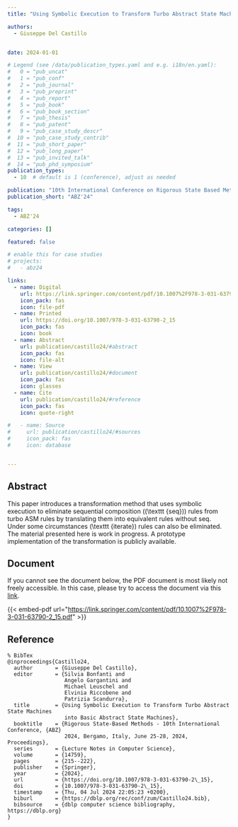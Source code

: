 ```yaml
---
title: "Using Symbolic Execution to Transform Turbo Abstract State Machines into Basic Abstract State Machines"

authors:
  - Giuseppe Del Castillo


date: 2024-01-01

# Legend (see /data/publication_types.yaml and e.g. i18n/en.yaml): 
#   0 = "pub_uncat"
#   1 = "pub_conf"
#   2 = "pub_journal"
#   3 = "pub_preprint"
#   4 = "pub_report"
#   5 = "pub_book"
#   6 = "pub_book_section"
#   7 = "pub_thesis"
#   8 = "pub_patent"
#   9 = "pub_case_study_descr"
#  10 = "pub_case_study_contrib"
#  11 = "pub_short_paper"
#  12 = "pub_long_paper"
#  13 = "pub_invited_talk"
#  14 = "pub_phd_symposium"
publication_types:
  - 10  # default is 1 (conference), adjust as needed

publication: "10th International Conference on Rigorous State Based Methods (ABZ'24)"
publication_short: "ABZ'24"

tags:
  - ABZ'24

categories: []

featured: false

# enable this for case studies
# projects:
#   - abz24

links:
  - name: Digital
    url: https://link.springer.com/content/pdf/10.1007%2F978-3-031-63790-2_15.pdf
    icon_pack: fas
    icon: file-pdf
  - name: Printed
    url: https://doi.org/10.1007/978-3-031-63790-2_15
    icon_pack: fas
    icon: book
  - name: Abstract
    url: publication/castillo24/#abstract
    icon_pack: fas
    icon: file-alt
  - name: View
    url: publication/castillo24/#document
    icon_pack: fas
    icon: glasses
  - name: Cite
    url: publication/castillo24/#reference
    icon_pack: fas
    icon: quote-right

#   - name: Source
#     url: publication/castillo24/#sources
#     icon_pack: fas
#     icon: database


---
```


## Abstract

This paper introduces a transformation method that uses symbolic execution to eliminate sequential composition (\(\texttt {seq}\)) rules from turbo ASM rules by translating them into equivalent rules without seq. Under some circumstances \(\texttt {iterate}\) rules can also be eliminated. The material presented here is work in progress. A prototype implementation of the transformation is publicly available.

## Document

If you cannot see the document below, the PDF document is most likely not freely accessible. In this case, please try to access the document via this <a href="https://link.springer.com/content/pdf/10.1007%2F978-3-031-63790-2_15.pdf">link</a>.

{{< embed-pdf url="https://link.springer.com/content/pdf/10.1007%2F978-3-031-63790-2_15.pdf" >}}

## Reference

```
% BibTex
@inproceedings{Castillo24,
  author       = {Giuseppe Del Castillo},
  editor       = {Silvia Bonfanti and
                  Angelo Gargantini and
                  Michael Leuschel and
                  Elvinia Riccobene and
                  Patrizia Scandurra},
  title        = {Using Symbolic Execution to Transform Turbo Abstract State Machines
                  into Basic Abstract State Machines},
  booktitle    = {Rigorous State-Based Methods - 10th International Conference, {ABZ}
                  2024, Bergamo, Italy, June 25-28, 2024, Proceedings},
  series       = {Lecture Notes in Computer Science},
  volume       = {14759},
  pages        = {215--222},
  publisher    = {Springer},
  year         = {2024},
  url          = {https://doi.org/10.1007/978-3-031-63790-2\_15},
  doi          = {10.1007/978-3-031-63790-2\_15},
  timestamp    = {Thu, 04 Jul 2024 22:05:23 +0200},
  biburl       = {https://dblp.org/rec/conf/zum/Castillo24.bib},
  bibsource    = {dblp computer science bibliography, https://dblp.org}
}


```

<!-- # add information for case study papers (if available)
## Sources

- **Used formal method:**
  [ASM](/method/asm)
- **Resources and tools:**
  Asmeta

For more information, please contact the <a href ="mailto:silvia.bonfanti@unibg.it;arcaini@nii.ac.jp;angelo.gargantini@unibg.it;scandurra@unibg.it;elvinia.riccobene@unimi.it">authors</a>-->

